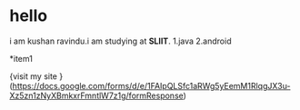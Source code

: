 # hello


i am kushan ravindu.i am studying at **SLIIT**.
1.java
2.android

*item1

{visit my site }(https://docs.google.com/forms/d/e/1FAIpQLSfc1aRWg5yEemM1RlqgJX3u-Xz5zn1zNyXBmkxrFmntlW7z1g/formResponse)